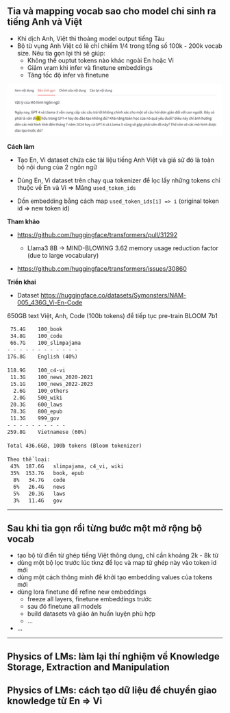 ## Tỉa và mapping vocab sao cho model chỉ sinh ra tiếng Anh và Việt
- Khi dịch Anh, Việt thi thoảng model output tiếng Tàu
- Bộ từ vụng Anh Việt có lẽ chỉ chiếm 1/4 trong tổng số 100k - 200k vocab size.
  Nêu tỉa gọn lại thì sẽ giúp:
  - Không thể ouptut tokens nào khác ngoài En hoặc Vi
  - Giảm vram khi infer và finetune embeddings
  - Tăng tốc độ infer và finetune

![](img/envi-405b-00.jpg)

**Cách làm**
- Tạo En, Vi dataset chứa các tài liệu tiếng Anh Việt và giả sử đó là toàn bộ nội dung của 2 ngôn ngữ

- Dùng En, Vi dataset trên chạy qua tokenizer để lọc lấy những tokens chỉ thuộc về En và Vi
  => Mảng `used_token_ids`

- Dồn embedding bằng cách map `used_token_ids[i] => i` (original token id => new token id)

**Tham khảo**
- https://github.com/huggingface/transformers/pull/31292
  - Llama3 8B -> MIND-BLOWING 3.62 memory usage reduction factor (due to large vocabulary)

- https://github.com/huggingface/transformers/issues/30860

**Triển khai**
- Dataset https://huggingface.co/datasets/Symonsters/NAM-005_436G_Vi-En-Code

650GB text Việt, Anh, Code (100b tokens) để tiếp tục pre-train BLOOM 7b1
```
 75.4G    100_book
 34.8G    100_code
 66.7G    100_slimpajama
- - - - - - - - - - - -
176.8G    English (40%)

118.9G    100_c4-vi
 11.3G    100_news_2020-2021
 15.1G    100_news_2022-2023
  2.6G    100_others
  2.0G    500_wiki
 20.3G    600_laws
 78.3G    800_epub
 11.3G    999_gov
- - - - - - - - - - 
259.8G    Vietnamese (60%)
    
Total 436.6GB, 100b tokens (Bloom tokenizer)

Theo thể loại:
 43%  187.6G   slimpajama, c4_vi, wiki
 35%  153.7G   book, epub
  8%   34.7G   code
  6%   26.4G   news
  5%   20.3G   laws
  3%   11.4G   gov
```

- - -


## Sau khi tỉa gọn rồi từng bước một mở rộng bộ vocab

- tạo bộ từ điển từ ghép tiếng Việt thông dụng, chỉ cần khoảng 2k - 8k từ
- dùng một bộ lọc trước lúc tknz để lọc và map từ ghép này vào token id mới
- dùng một cách thông minh để khởi tạo embedding values của tokens mới
- dùng lora finetune để refine new embeddings
  - freeze all layers, finetune embeddings trước
  - sau đó finetune all models
  - build datasets và giáo án huấn luyện phù hợp
  - ...
- ...

- - -

## Physics of LMs: làm lại thí nghiệm về  Knowledge Storage, Extraction and Manipulation

## Physics of LMs: cách tạo dữ liệu để chuyển giao knowledge từ En => Vi

